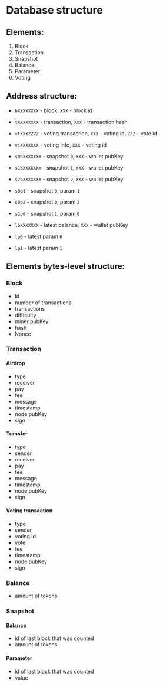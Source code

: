 # Database structure


## Elements:
1) Block
2) Transaction
3) Snapshot
4) Balance
5) Parameter
6) Voting


## Address structure:
- `bXXXXXXXX` - block, `XXX` - block id
- `tXXXXXXXX` - transaction, `XXX` - transaction hash
- `vtXXXZZZZ` - voting transaction, `XXX` - voting id, `ZZZ` - vote id
- `viXXXXXXX` - voting info, `XXX` - voting id

- `s0bXXXXXXX` - snapshot `0`, `XXX` - wallet pubKey
- `s1bXXXXXXX` - snapshot `1`, `XXX` - wallet pubKey
- `s2bXXXXXXX` - snapshot `2`, `XXX` - wallet pubKey

- `s0p1`  - snapshot `0`, param `1`
- `s0p2`  - snapshot `0`, param `2`
- `s1p0`  - snapshot `1`, param `0`

- `lbXXXXXXX` - latest balance, `XXX` - wallet pubKey
- `lp0` - latest param `0`
- `lp1` - latest param `1`

## Elements bytes-level structure:
### Block
- Id
- number of transactions
- transactions
- difficulty
- miner pubKey
- hash
- Nonce

### Transaction
#### Airdrop
- type
- receiver
- pay
- fee
- message
- timestamp
- node pubKey
- sign

#### Transfer
- type
- sender
- receiver
- pay
- fee
- message
- timestamp
- node pubKey
- sign

#### Voting transaction
- type
- sender
- voting id
- vote 
- fee
- timestamp
- node pubKey
- sign

### Balance
- amount of tokens

### Snapshot
#### Balance
- id of last block that was counted
- amount of tokens

#### Parameter
- id of last block that was counted
- value
